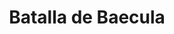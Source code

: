 ﻿---
title: "Batalla de Baecula"
permalink: periodes_103.html
layout: periode
dataInici: -209
sidebar: periodes
pares:
  - 40:
    title: "Segunda guerra púnica"
    dataInici: "(-218)"
    dataFi: "(-201)"

fills:
jocsPrincipals:
jocsEscenaris:
jocsEpoca:
  - title: "SPQR"
    bggId: 21551
    escenari: "Baecula"

jocsEpocaEscenaris:
---
